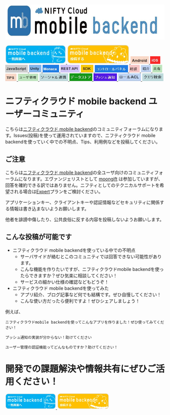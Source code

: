 
<a href="http://mb.cloud.nifty.com/"><img src="img/HEADER2.jpg" alt="" width="700" height="110" border="0" /></a>

<a href="../../issues">
  <img src="img/ichirantokou.JPG" alt="一覧" height="60" border="0" />
</a>
<a href="../../issues/new">
  <img src="img/shinkitokou.JPG" alt="新規" height="60" border="0" />
</a> 

<a href="../../labels/Android">
  <img src="img/Android.JPG" alt="Android" height="24" border="0" />
</a>
<a href="../../labels/iOS">
  <img src="img/iOS.JPG" alt="iOS" height="24" border="0" />
</a> 
<a href="../../labels/JavaScript">
  <img src="img/Javascript.JPG" alt="JavaScript" height="24" border="0" />
</a>
<a href="../../labels/Unity">
  <img src="img/Unity.JPG" alt="Unity" height="24" border="0" />
</a>
<a href="../../labels/Monaca">
  <img src="img/Monaca.JPG" alt="Monaca" height="24" border="0" />
</a> 
<a href="../../labels/REST API">
  <img src="img/RestAPI.JPG" alt="REST API" height="24" border="0" />
</a>
<a href="../../labels/SDK">
  <img src="img/SDK.JPG" alt="SDK" height="24" border="0" />
</a> 
<a href="../../labels/コントロールパネル">
  <img src="img/ControlPanel.JPG" alt="コントロールパネル" height="24" border="0" />
</a>
<a href="../../labels/相談">
  <img src="img/soudan.JPG" alt="相談" height="24" border="0" />
</a>
<a href="../../labels/紹介">
  <img src="img/shoukai.JPG" alt="紹介" height="24" border="0" />
</a>
<a href="../../labels/共有">
  <img src="img/kyouyu.JPG" alt="共有" height="24" border="0" />
</a>
<a href="../../labels/TIPS">
  <img src="img/TIPS.JPG" alt="TIPS" height="24" border="0" />
</a>
<a href="../../labels/ユーザ管理">
  <img src="img/User.JPG" alt="ユーザ管理" height="24" border="0" />
</a>
<a href="../../labels/ソーシャル連携">
  <img src="img/SNS.JPG" alt="ソーシャル連携" height="24" border="0" />
</a>
<a href="../../labels/データストア">
  <img src="img/Datastore.JPG" alt="データストア" height="24" border="0" />
</a>
<a href="../../labels/プッシュ通知">
  <img src="img/Push.JPG" alt="プッシュ通知" height="24" border="0" />
</a>
<a href="../../labels/ロールACL">
  <img src="img/Role.JPG" alt="ロールACL" height="24" border="0" />
</a>
<a href="../../labels/クエリ検索">
  <img src="img/Query.JPG" alt="クエリ検索" height="24" border="0" />
</a>


# ニフティクラウド mobile backend ユーザーコミュニティ

こちらは[ニフティクラウド mobile backend](http://mb.cloud.nifty.com/)のコミュニティフォーラムになります。Issues(投稿)を使って運用されていますので、ニフティクラウド mobile backendを使っていく中での不明点、Tips、利用例などを投稿してください。

## ご注意

こちらは[ニフティクラウド mobile backend](http://mb.cloud.nifty.com/)の全ユーザ向けのコミュニティフォーラムになります。エヴァンジェリストとして [moongift](https://github.com/moongift) は参加していますが、回答を確約できる訳ではありません。ニフティとしてのテクニカルサポートを希望される場合は[Expert](http://mb.cloud.nifty.com/price.htm)プランをご検討ください。

アプリケーションキー、クライアントキーや認証情報などセキュリティに関係する情報は書き込まないようお願いします。

他者を誹謗中傷したり、公共良俗に反する内容を投稿しないようお願いします。

## こんな投稿が可能です

- ニフティクラウド mobile backendを使っている中での不明点
  - サーバサイドが絡むとこのコミュニティでは回答できない可能性があります。
  - こんな機能を作りたいですが、ニフティクラウドmobile backendを使ったらできますか？ぜひ気楽に相談してください！
  - サービスの細かい仕様の確認などもどうぞ！
- ニフティクラウド mobile backendを使ってみた
  - アプリ紹介、ブログ記事など何でも結構です。ぜひ自慢してください！
  - こんな使い方だったら便利ですよ！ぜひシェアしましょう！

例えば、

```
ニフティクラウドmobile backendを使ってこんなアプリを作りました！ぜひ使ってみてください！
```

```
プッシュ通知の実装が分からない！助けてください
```

```
ユーザー管理の認証機能ってどんなものですか？助けてください！
```

# 開発での課題解決や情報共有にぜひご活用ください！

<a href="../../issues">
  <img src="img/ichirantokou.JPG" alt="一覧" height="50" border="0" />
</a>
<a href="../../issues/new">
  <img src="img/shinkitokou.JPG" alt="新規" height="50" border="0" />
</a>
